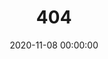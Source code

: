 ---
title: 404
date: 2020-11-08 00:00:00
type: "404"
layout: "404"
description: "Cannot find the page you want :("
---